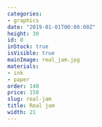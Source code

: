 ```yaml
---
categories:
- graphics
date: "2019-01-01T00:00:00Z"
height: 30
id: 0
inStock: true
isVisible: true
mainImage: real_jam.jpg
materials:
- ink
- paper
order: 148
price: 150
slug: real-jam
title: Real jam
width: 21
---
```


